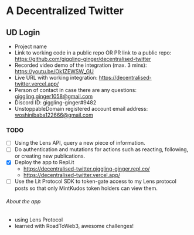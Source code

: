# A Decentralized Twitter

## UD Login

- Project name
- Link to working code in a public repo OR PR link to a public repo: https://github.com/giggling-ginger/decentralised-twitter
- Recorded video demo of the integration (max. 3 mins): https://youtu.be/Ok1ZEWSW_GU
- Live URL with working integration: https://decentralised-twitter.vercel.app/
- Person of contact in case there are any questions: giggling.ginger1058@gmail.com
- Discord ID: giggling-ginger#9482
- UnstoppableDomain registered account email address: woshinibaba122666@gmail.com

### TODO

- [ ] Using the Lens API, query a new piece of information.
- [ ] Do authentication and mutations for actions such as reacting, following, or creating new publications.
- [x] Deploy the app to Repl.it
  - https://decentralised-twitter.giggling-ginger.repl.co/
  - https://decentralised-twitter.vercel.app/
- [ ] Use the Lit Protocol SDK to token-gate access to my Lens protocol posts so that only MintKudos token holders can view them.

###### About the app

- using Lens Protocol
- learned with RoadToWeb3, awesome challenges!
